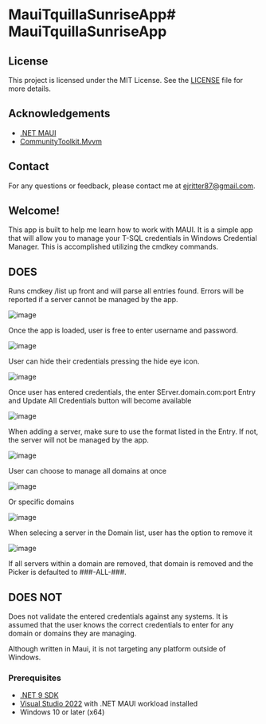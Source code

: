 # MauiTquillaSunriseApp# MauiTquillaSunriseApp

## License

This project is licensed under the MIT License. See the [LICENSE](LICENSE) file for more details.

## Acknowledgements

- [.NET MAUI](https://dotnet.microsoft.com/apps/maui)
- [CommunityToolkit.Mvvm](https://github.com/CommunityToolkit/MVVM)

## Contact
For any questions or feedback, please contact me at ejritter87@gmail.com.

## Welcome!
This app is built to help me learn how to work with MAUI. It is a simple app that will allow you to manage your T-SQL credentials in Windows Credential Manager.
This is accomplished utilizing the cmdkey commands.

## DOES
Runs cmdkey /list up front and will parse all entries found. Errors will be reported if a server cannot be managed by the app.

![image](https://github.com/user-attachments/assets/0f32d60c-5b64-4e2e-a3c7-c8b1d27e8178)



Once the app is loaded, user is free to enter username and password. 

![image](https://github.com/user-attachments/assets/aeeb4160-0834-4bb6-ae2e-092771e92a74)



User can hide their credentials pressing the hide eye icon.

![image](https://github.com/user-attachments/assets/162e9258-7cbf-40ab-acd4-f9063ce98830)



Once user has entered credentials, the enter SErver.domain.com:port Entry and Update All Credentials button will become available

![image](https://github.com/user-attachments/assets/fff47e05-4582-4099-a081-55675261bed9)



When adding a server, make sure to use the format listed in the Entry. If not, the server will not be managed by the app.

![image](https://github.com/user-attachments/assets/3c21e96a-fa11-4195-8a03-9a28589e1bf6)



User can choose to manage all domains at once

![image](https://github.com/user-attachments/assets/d9f6ac24-6fa4-41bb-b9e6-fb014dedd4b4)



Or specific domains

![image](https://github.com/user-attachments/assets/c9460f8b-d7a9-49cd-8c61-26008ed9d506)



When selecing a server in the Domain list, user has the option to remove it

![image](https://github.com/user-attachments/assets/5a95c1f2-0fb5-42a7-9781-5ad8c2152710)



If all servers within a domain are removed, that domain is removed and the Picker is defaulted to ###-ALL-###.
## DOES NOT
Does not validate the entered credentials against any systems. 
It is assumed that the user knows the correct credentials to enter for any domain or domains they are managing.

Although written in Maui, it is not targeting any platform outside of Windows.


### Prerequisites

- [.NET 9 SDK](https://dotnet.microsoft.com/download/dotnet/9.0)
- [Visual Studio 2022](https://visualstudio.microsoft.com/vs/) with .NET MAUI workload installed
- Windows 10 or later (x64)

